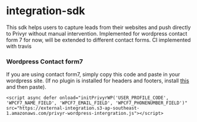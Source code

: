 # integration-sdk

This sdk helps users to capture leads from their websites and push directly to Privyr without manual intervention.
Implemented for wordpress contact form 7 for now, will be extended to different contact forms.
CI implemented with travis


### Wordpress Contact form7
If you are using contact form7, simply copy this code and paste in your wordpress site.
(If no plugin is installed for headers and footers, install [this](https://wordpress.org/plugins/insert-headers-and-footers/) and then paste).

```<script async defer onload="initPrivyrWP('USER_PROFILE_CODE', 'WPCF7_NAME_FIELD', 'WPCF7_EMAIL_FIELD', 'WPCF7_PHONENUMBER_FIELD')" src="https://external-integration.s3-ap-southeast-1.amazonaws.com/privyr-wordpress-intergration.js"></script>```

